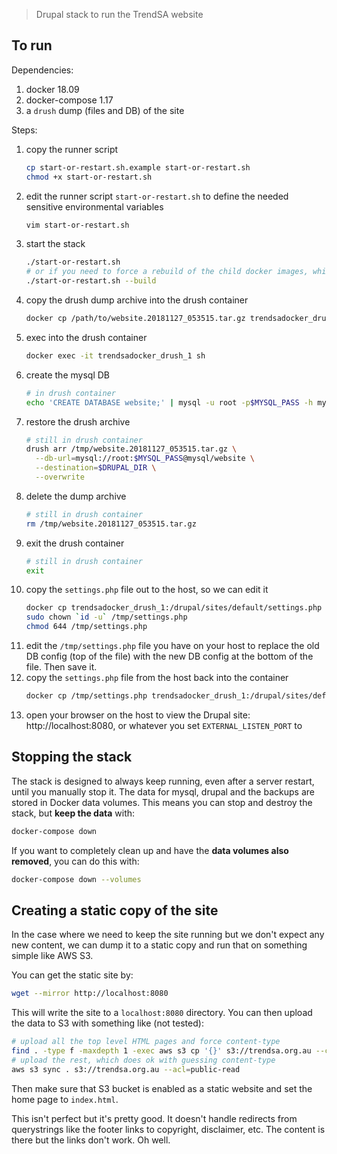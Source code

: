 > Drupal stack to run the TrendSA website

## To run
Dependencies:
  1. docker 18.09
  1. docker-compose 1.17
  1. a `drush` dump (files and DB) of the site

Steps:
  1. copy the runner script
      ```bash
      cp start-or-restart.sh.example start-or-restart.sh
      chmod +x start-or-restart.sh
      ```
  1. edit the runner script `start-or-restart.sh` to define the needed sensitive environmental variables
      ```bash
      vim start-or-restart.sh
      ```
  1. start the stack
      ```bash
      ./start-or-restart.sh
      # or if you need to force a rebuild of the child docker images, which you should do after a `git pull`
      ./start-or-restart.sh --build
      ```
  1. copy the drush dump archive into the drush container
      ```bash
      docker cp /path/to/website.20181127_053515.tar.gz trendsadocker_drush_1:/tmp/
      ```
  1. exec into the drush container
      ```bash
      docker exec -it trendsadocker_drush_1 sh
      ```
  1. create the mysql DB
      ```bash
      # in drush container
      echo 'CREATE DATABASE website;' | mysql -u root -p$MYSQL_PASS -h mysql
      ```
  1. restore the drush archive
      ```bash
      # still in drush container
      drush arr /tmp/website.20181127_053515.tar.gz \
        --db-url=mysql://root:$MYSQL_PASS@mysql/website \
        --destination=$DRUPAL_DIR \
        --overwrite
      ```
  1. delete the dump archive
      ```bash
      # still in drush container
      rm /tmp/website.20181127_053515.tar.gz
      ```
  1. exit the drush container
      ```bash
      # still in drush container
      exit
      ```
  1. copy the `settings.php` file out to the host, so we can edit it
      ```bash
      docker cp trendsadocker_drush_1:/drupal/sites/default/settings.php /tmp/settings.php
      sudo chown `id -u` /tmp/settings.php
      chmod 644 /tmp/settings.php
      ```
  1. edit the `/tmp/settings.php` file you have on your host to replace the old DB config (top of the file) with the new DB config at the bottom of the file. Then save it.
  1. copy the `settings.php` file from the host back into the container
      ```bash
      docker cp /tmp/settings.php trendsadocker_drush_1:/drupal/sites/default/settings.php
      ```
  1. open your browser on the host to view the Drupal site: http://localhost:8080, or whatever you set `EXTERNAL_LISTEN_PORT` to

## Stopping the stack
The stack is designed to always keep running, even after a server restart, until you manually stop it. The data for mysql, drupal and the backups are stored in Docker data volumes. This means you can stop and destroy the stack, but **keep the data** with:
```bash
docker-compose down
```

If you want to completely clean up and have the **data volumes also removed**, you can do this with:
```bash
docker-compose down --volumes
```

## Creating a static copy of the site

In the case where we need to keep the site running but we don't expect any new content, we can dump it to a static copy and run that on something simple like AWS S3.

You can get the static site by:
```bash
wget --mirror http://localhost:8080
```

This will write the site to a `localhost:8080` directory. You can then upload the data to S3 with something like (not tested):
```bash
# upload all the top level HTML pages and force content-type
find . -type f -maxdepth 1 -exec aws s3 cp '{}' s3://trendsa.org.au --content-type="text/html; charset=utf-8" --acl=public-read \;
# upload the rest, which does ok with guessing content-type
aws s3 sync . s3://trendsa.org.au --acl=public-read
```

Then make sure that S3 bucket is enabled as a static website and set the home page to `index.html`.

This isn't perfect but it's pretty good. It doesn't handle redirects from querystrings like the footer links to copyright, disclaimer, etc. The content is there but the links don't work. Oh well.

